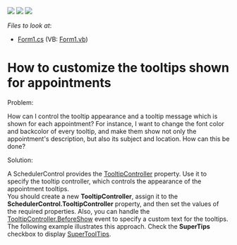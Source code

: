 <!-- default badges list -->
![](https://img.shields.io/endpoint?url=https://codecentral.devexpress.com/api/v1/VersionRange/128634354/15.2.4%2B)
[![](https://img.shields.io/badge/Open_in_DevExpress_Support_Center-FF7200?style=flat-square&logo=DevExpress&logoColor=white)](https://supportcenter.devexpress.com/ticket/details/E155)
[![](https://img.shields.io/badge/📖_How_to_use_DevExpress_Examples-e9f6fc?style=flat-square)](https://docs.devexpress.com/GeneralInformation/403183)
<!-- default badges end -->
<!-- default file list -->
*Files to look at*:

* [Form1.cs](./CS/AppointmentToolTips/Form1.cs) (VB: [Form1.vb](./VB/AppointmentToolTips/Form1.vb))
<!-- default file list end -->
# How to customize the tooltips shown for appointments


<p>Problem:</p><p>How can I control the tooltip appearance and a tooltip message which is shown for each appointment?  For instance, I want to change the font color and backcolor of every tooltip, and make them show not only the appointment's description, but also its subject and location. How can this be done?</p><p>Solution:</p><p>A SchedulerControl provides the <a href="http://documentation.devexpress.com/#WindowsForms/DevExpressXtraEditorsBaseControl_ToolTipControllertopic">TooltipController</a> property. Use it to specify the tooltip controller, which controls the appearance of the appointment tooltips. <br />
You should create a new <strong>TooltipController</strong>, assign it to the <strong>SchedulerControl.TooltipController</strong> property, and then set the values of the required properties. Also, you can handle the <a href="http://documentation.devexpress.com/#CoreLibraries/DevExpressUtilsToolTipController_BeforeShowtopic">TooltipController.BeforeShow</a> event to specify a custom text for the tooltips.<br />
The following example illustrates this approach. Check the <strong>SuperTips</strong> checkbox to display <a href="http://documentation.devexpress.com/#CoreLibraries/clsDevExpressUtilsSuperToolTiptopic">SuperToolTips</a>.</p>

<br/>


